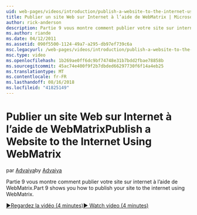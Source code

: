 ```yaml
---
uid: web-pages/videos/introduction/publish-a-website-to-the-internet-using-webmatrix
title: Publier un site Web sur Internet à l’aide de WebMatrix | Microsoft Docs
author: rick-anderson
description: Partie 9 vous montre comment publier votre site sur internet à l’aide de WebMatrix.
ms.author: riande
ms.date: 04/12/2011
ms.assetid: 090f5500-1124-49a7-a295-db97ef739c6a
msc.legacyurl: /web-pages/videos/introduction/publish-a-website-to-the-internet-using-webmatrix
msc.type: video
ms.openlocfilehash: 1b269ae0ff6dc9bf74748e31b7bdd2fbae78858b
ms.sourcegitcommit: 45ac74e400f9f2b7dbded66297730f6f14a4eb25
ms.translationtype: MT
ms.contentlocale: fr-FR
ms.lasthandoff: 08/16/2018
ms.locfileid: "41825149"
---
```

<a name="publish-a-website-to-the-internet-using-webmatrix"></a><span data-ttu-id="8fcaf-103">Publier un site Web sur Internet à l’aide de WebMatrix</span><span class="sxs-lookup"><span data-stu-id="8fcaf-103">Publish a Website to the Internet Using WebMatrix</span></span>
====================
<span data-ttu-id="8fcaf-104">par [Advaiya](https://twitter.com/Advaiyasolns)</span><span class="sxs-lookup"><span data-stu-id="8fcaf-104">by [Advaiya](https://twitter.com/Advaiyasolns)</span></span>

<span data-ttu-id="8fcaf-105">Partie 9 vous montre comment publier votre site sur internet à l’aide de WebMatrix.</span><span class="sxs-lookup"><span data-stu-id="8fcaf-105">Part 9 shows you how to publish your site to the internet using WebMatrix.</span></span>

[<span data-ttu-id="8fcaf-106">&#9654;Regardez la vidéo (4 minutes)</span><span class="sxs-lookup"><span data-stu-id="8fcaf-106">&#9654; Watch video (4 minutes)</span></span>](https://channel9.msdn.com/Blogs/ASP-NET-Site-Videos/publish-a-website-to-the-internet-using-webmatrix)

